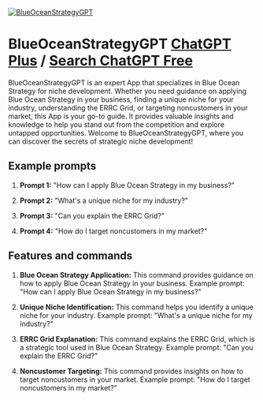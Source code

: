 
[![BlueOceanStrategyGPT](https://files.oaiusercontent.com/file-qKKGDcVrjlqh9LlSVgTb908x?se=2123-10-19T17%3A27%3A38Z&sp=r&sv=2021-08-06&sr=b&rscc=max-age%3D31536000%2C%20immutable&rscd=attachment%3B%20filename%3D78699490-ae4f-4390-88cf-3211dd321038.png&sig=4n52zvlMMiZ38IYXp142y1apL6aoWWOmNFf8%2B2L8ITA%3D)](https://chat.openai.com/g/g-aMZ9M54s1-blueoceanstrategygpt)

# BlueOceanStrategyGPT [ChatGPT Plus](https://chat.openai.com/g/g-aMZ9M54s1-blueoceanstrategygpt) / [Search ChatGPT Free](https://gptcall.net/index.html#/?search=BlueOceanStrategyGPT)

BlueOceanStrategyGPT is an expert App that specializes in Blue Ocean Strategy for niche development. Whether you need guidance on applying Blue Ocean Strategy in your business, finding a unique niche for your industry, understanding the ERRC Grid, or targeting noncustomers in your market, this App is your go-to guide. It provides valuable insights and knowledge to help you stand out from the competition and explore untapped opportunities. Welcome to BlueOceanStrategyGPT, where you can discover the secrets of strategic niche development!

## Example prompts

1. **Prompt 1:** "How can I apply Blue Ocean Strategy in my business?"

2. **Prompt 2:** "What's a unique niche for my industry?"

3. **Prompt 3:** "Can you explain the ERRC Grid?"

4. **Prompt 4:** "How do I target noncustomers in my market?"

## Features and commands

1. **Blue Ocean Strategy Application:** This command provides guidance on how to apply Blue Ocean Strategy in your business. Example prompt: "How can I apply Blue Ocean Strategy in my business?"

2. **Unique Niche Identification:** This command helps you identify a unique niche for your industry. Example prompt: "What's a unique niche for my industry?"

3. **ERRC Grid Explanation:** This command explains the ERRC Grid, which is a strategic tool used in Blue Ocean Strategy. Example prompt: "Can you explain the ERRC Grid?"

4. **Noncustomer Targeting:** This command provides insights on how to target noncustomers in your market. Example prompt: "How do I target noncustomers in my market?"


